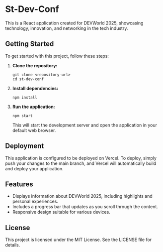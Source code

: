 # St-Dev-Conf

This is a React application created for DEVWorld 2025, showcasing technology, innovation, and networking in the tech industry.

## Getting Started

To get started with this project, follow these steps:

1. **Clone the repository:**

   ```
   git clone <repository-url>
   cd st-dev-conf
   ```

2. **Install dependencies:**

   ```
   npm install
   ```

3. **Run the application:**

   ```
   npm start
   ```

   This will start the development server and open the application in your default web browser.

## Deployment

This application is configured to be deployed on Vercel. To deploy, simply push your changes to the main branch, and Vercel will automatically build and deploy your application.

## Features

- Displays information about DEVWorld 2025, including highlights and personal experiences.
- Includes a progress bar that updates as you scroll through the content.
- Responsive design suitable for various devices.

## License

This project is licensed under the MIT License. See the LICENSE file for details.
